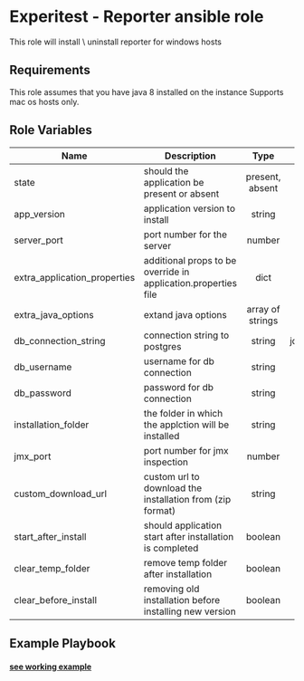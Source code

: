 Experitest - Reporter ansible role
=========

This role will install \ uninstall reporter for windows hosts

Requirements
------------

This role assumes that you have java 8 installed on the instance
Supports mac os hosts only.

Role Variables
--------------

| Name | Description | Type | Default | Required |
|------|-------------|:----:|:-----:|:-----:|
| state | should the application be present or absent | present, absent | present | no |
| app_version | application version to install | string | 12.5.912 | no |
| server_port | port number for the server | number | 8084 | no |
| extra_application_properties | additional props to be override in application.properties file | dict | {} | no |
| extra_java_options | extand java options | array of strings | [] | no |
| db_connection_string | connection string to postgres | string | jdbc:postgresql://localhost:5432/reporter | no |
| db_username | username for db connection | string | postgres | no |
| db_password | password for db connection | string |  | no |
| installation_folder | the folder in which the applction will be installed | string | for mac: ~/experitest/reporter-version <br> for windows: C:\\Experitest\\reporter-version  | no |
| jmx_port | port number for jmx inspection | number | 51238 | no |
| custom_download_url | custom url to download the installation from (zip format) | string |  | no |
| start_after_install | should application start after installation is completed | boolean | True | no |
| clear_temp_folder | remove temp folder after installation | boolean | False | no |
| clear_before_install | removing old installation before installing new version | boolean | False | no |

Example Playbook
----------------

#### [see working example](/example)
